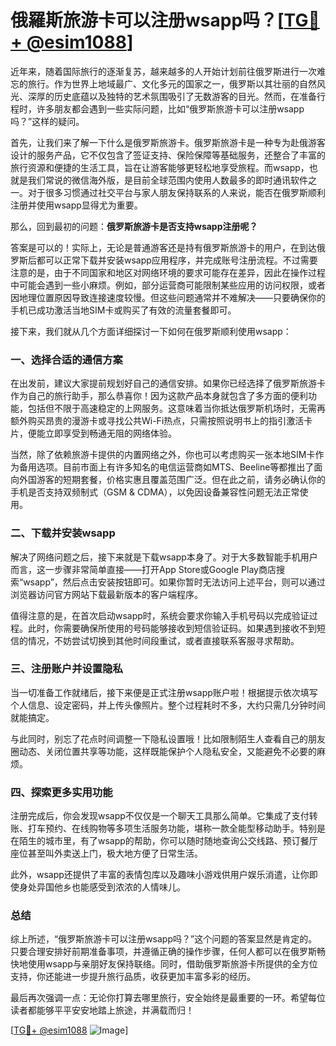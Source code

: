 # 俄羅斯旅游卡可以注册wsapp吗？[[TG💪+ @esim1088](https://t.me/s/esim1088)]

近年来，随着国际旅行的逐渐复苏，越来越多的人开始计划前往俄罗斯进行一次难忘的旅行。作为世界上地域最广、文化多元的国家之一，俄罗斯以其壮丽的自然风光、深厚的历史底蕴以及独特的艺术氛围吸引了无数游客的目光。然而，在准备行程时，许多朋友都会遇到一些实际问题，比如“俄罗斯旅游卡可以注册wsapp吗？”这样的疑问。

首先，让我们来了解一下什么是俄罗斯旅游卡。俄罗斯旅游卡是一种专为赴俄游客设计的服务产品，它不仅包含了签证支持、保险保障等基础服务，还整合了丰富的旅行资源和便捷的生活工具，旨在让游客能够更轻松地享受旅程。而wsapp，也就是我们常说的微信海外版，是目前全球范围内使用人数最多的即时通讯软件之一。对于很多习惯通过社交平台与家人朋友保持联系的人来说，能否在俄罗斯顺利注册并使用wsapp显得尤为重要。

那么，回到最初的问题：**俄罗斯旅游卡是否支持wsapp注册呢？**

答案是可以的！实际上，无论是普通游客还是持有俄罗斯旅游卡的用户，在到达俄罗斯后都可以正常下载并安装wsapp应用程序，并完成账号注册流程。不过需要注意的是，由于不同国家和地区对网络环境的要求可能存在差异，因此在操作过程中可能会遇到一些小麻烦。例如，部分运营商可能限制某些应用的访问权限，或者因地理位置原因导致连接速度较慢。但这些问题通常并不难解决——只要确保你的手机已成功激活当地SIM卡或购买了有效的流量套餐即可。

接下来，我们就从几个方面详细探讨一下如何在俄罗斯顺利使用wsapp：

### 一、选择合适的通信方案

在出发前，建议大家提前规划好自己的通信安排。如果你已经选择了俄罗斯旅游卡作为自己的旅行助手，那么恭喜你！因为这款产品本身就包含了多方面的便利功能，包括但不限于高速稳定的上网服务。这意味着当你抵达俄罗斯机场时，无需再额外购买昂贵的漫游卡或寻找公共Wi-Fi热点，只需按照说明书上的指引激活卡片，便能立即享受到畅通无阻的网络体验。

当然，除了依赖旅游卡提供的内置网络之外，你也可以考虑购买一张本地SIM卡作为备用选项。目前市面上有许多知名的电信运营商如MTS、Beeline等都推出了面向外国游客的短期套餐，价格实惠且覆盖范围广泛。但在此之前，请务必确认你的手机是否支持双频制式（GSM & CDMA），以免因设备兼容性问题无法正常使用。

### 二、下载并安装wsapp

解决了网络问题之后，接下来就是下载wsapp本身了。对于大多数智能手机用户而言，这一步骤非常简单直接——打开App Store或Google Play商店搜索“wsapp”，然后点击安装按钮即可。如果你暂时无法访问上述平台，则可以通过浏览器访问官方网站下载最新版本的客户端程序。

值得注意的是，在首次启动wsapp时，系统会要求你输入手机号码以完成验证过程。此时，你需要确保所使用的号码能够接收到短信验证码。如果遇到接收不到短信的情况，不妨尝试切换到其他时间段重试，或者直接联系客服寻求帮助。

### 三、注册账户并设置隐私

当一切准备工作就绪后，接下来便是正式注册wsapp账户啦！根据提示依次填写个人信息、设定密码，并上传头像照片。整个过程耗时不多，大约只需几分钟时间就能搞定。

与此同时，别忘了花点时间调整一下隐私设置哦！比如限制陌生人查看自己的朋友圈动态、关闭位置共享等功能，这样既能保护个人隐私安全，又能避免不必要的麻烦。

### 四、探索更多实用功能

注册完成后，你会发现wsapp不仅仅是一个聊天工具那么简单。它集成了支付转账、打车预约、在线购物等多项生活服务功能，堪称一款全能型移动助手。特别是在陌生的城市里，有了wsapp的帮助，你可以随时随地查询公交线路、预订餐厅座位甚至叫外卖送上门，极大地方便了日常生活。

此外，wsapp还提供了丰富的表情包库以及趣味小游戏供用户娱乐消遣，让你即使身处异国他乡也能感受到浓浓的人情味儿。

### 总结

综上所述，“俄罗斯旅游卡可以注册wsapp吗？”这个问题的答案显然是肯定的。只要合理安排好前期准备事项，并遵循正确的操作步骤，任何人都可以在俄罗斯畅快地使用wsapp与亲朋好友保持联络。同时，借助俄罗斯旅游卡所提供的全方位支持，你还能进一步提升旅行品质，收获更加丰富多彩的经历。

最后再次强调一点：无论你打算去哪里旅行，安全始终是最重要的一环。希望每位读者都能够平平安安地踏上旅途，并满载而归！

[[TG💪+ @esim1088](https://t.me/s/esim1088) ![Image](https://i.postimg.cc/4NQfJmqS/Snipaste-2025-05-13-00-14-12.png)]